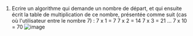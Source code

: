 1) Ecrire un algorithme qui demande un nombre de départ, et qui ensuite écrit la table de multiplication de ce nombre, présentée comme suit (cas où l'utilisateur entre le nombre 7) :    7 x 1 = 7
7 x 2 = 14
7 x 3 = 21
…
7 x 10 = 70
![image](https://github.com/HORINZO/HORINZO/assets/145698221/42cc97d9-bc8e-47c3-af0f-8ce372d16a71)
